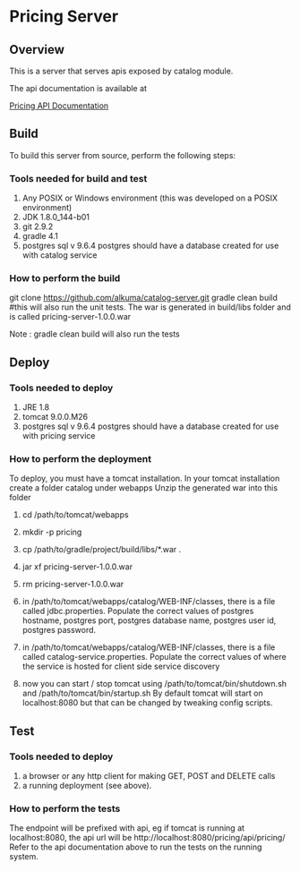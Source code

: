 # Pricing Server

## Overview
This is a server that serves apis exposed by catalog module.

The api documentation is available at

[Pricing API
Documentation](http://htmlpreview.github.io/?https://github.com/alkuma/newarch/blob/master/pricing-api.html)

## Build
To build this server from source, perform the following steps:

### Tools needed for build and test
1. Any POSIX or Windows environment (this was developed on a POSIX environment)
2. JDK 1.8.0_144-b01
1. git 2.9.2
2. gradle 4.1
4. postgres sql v 9.6.4
postgres should have a database created for use with catalog service

### How to perform the build
git clone https://github.com/alkuma/catalog-server.git
gradle clean build #this will also run the unit tests.
The war is generated in build/libs folder and is called
pricing-server-1.0.0.war

Note : gradle clean build will also run the tests

## Deploy
### Tools needed to deploy
1. JRE 1.8
3. tomcat 9.0.0.M26
4. postgres sql v 9.6.4
postgres should have a database created for use with pricing service

### How to perform the deployment
To deploy, you must have a tomcat installation. 
In your tomcat installation create a folder catalog under webapps
Unzip the generated war into this folder
1. cd /path/to/tomcat/webapps
1. mkdir -p pricing
2. cp /path/to/gradle/project/build/libs/\*.war .
3. jar xf pricing-server-1.0.0.war
4. rm pricing-server-1.0.0.war
5. in /path/to/tomcat/webapps/catalog/WEB-INF/classes, there is a file called
jdbc.properties. Populate the correct values of postgres hostname, postgres
port, postgres database name, postgres user id, postgres password.
5. in /path/to/tomcat/webapps/catalog/WEB-INF/classes, there is a file called
catalog-service.properties. Populate the correct values of where the service is
hosted for client side service discovery

6. now you can start / stop tomcat using /path/to/tomcat/bin/shutdown.sh and
/path/to/tomcat/bin/startup.sh By default tomcat will start on localhost:8080
but that can be changed by tweaking config scripts.


## Test
### Tools needed to deploy
1. a browser  or any http client for making GET, POST and DELETE calls
1. a running deployment (see above).

### How to perform the tests
The endpoint will be prefixed with api, eg if tomcat is running at
localhost:8080, the api url will be
http://localhost:8080/pricing/api/pricing/<id>
Refer to the api documentation above to run the tests on the running system.
